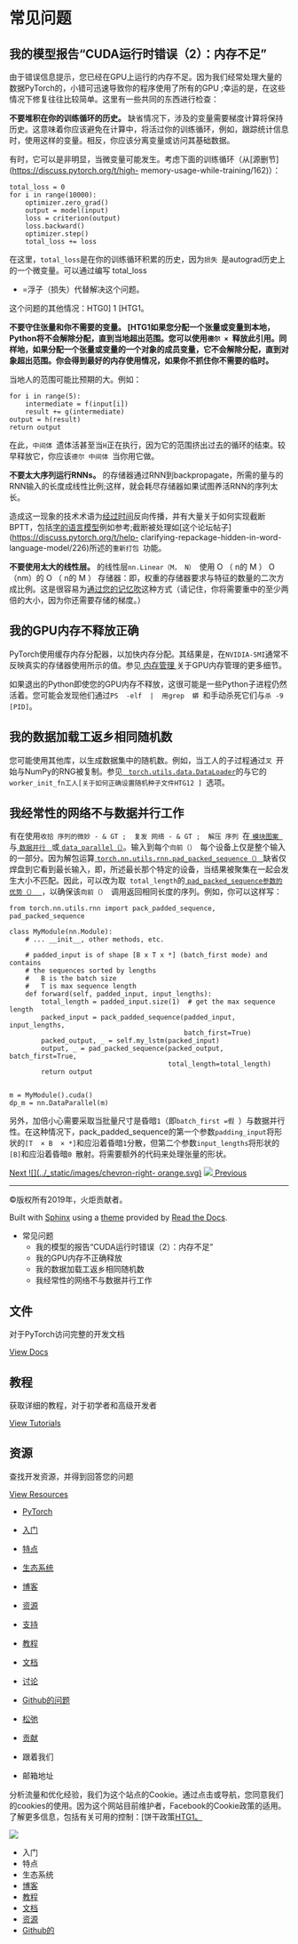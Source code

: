 # 常见问题

## 我的模型报告“CUDA运行时错误（2）：内存不足”

由于错误信息提示，您已经在GPU上运行的内存不足。因为我们经常处理大量的数据PyTorch的，小错可迅速导致你的程序使用了所有的GPU
;幸运的是，在这些情况下修复往往比较简单。这里有一些共同的东西进行检查：

**不要堆积在你的训练循环的历史。**
缺省情况下，涉及的变量需要梯度计算将保持历史。这意味着你应该避免在计算中，将活过你的训练循环，例如，跟踪统计信息时，使用这样的变量。相反，你应该分离变量或访问其基础数据。

有时，它可以是非明显，当微变量可能发生。考虑下面的训练循环（从[源删节](https://discuss.pytorch.org/t/high-
memory-usage-while-training/162)）：

    
    
    total_loss = 0
    for i in range(10000):
        optimizer.zero_grad()
        output = model(input)
        loss = criterion(output)
        loss.backward()
        optimizer.step()
        total_loss += loss
    

在这里，`total_loss`是在你的训练循环积累的历史，因为`损失 `是autograd历史上的一个微变量。可以通过编写 total_loss
+ =浮子（损失）代替解决这个问题。

这个问题的其他情况：HTG0] 1 [HTG1。

**不要守住张量和你不需要的变量。 [HTG1如果您分配一个张量或变量到本地，Python将不会解除分配，直到当地超出范围。您可以使用`德尔 ×
`释放此引用。同样地，如果分配一个张量或变量的一个对象的成员变量，它不会解除分配，直到对象超出范围。你会得到最好的内存使用情况，如果你不抓住你不需要的临时。**

当地人的范围可能比预期的大。例如：

    
    
    for i in range(5):
        intermediate = f(input[i])
        result += g(intermediate)
    output = h(result)
    return output
    

在此，`中间体 `遗体活甚至当`H`正在执行，因为它的范围挤出过去的循环的结束。较早释放它，你应该`德尔 中间体 `当你用它做。

**不要太大序列运行RNNs。**
的存储器通过RNN到backpropagate，所需的量与的RNN输入的长度成线性比例;这样，就会耗尽存储器如果试图养活RNN的序列太长。

造成这一现象的技术术语为[经过时间](https://en.wikipedia.org/wiki/Backpropagation_through_time)反向传播，并有大量关于如何实现截断BPTT，包括[字的语言模型](https://github.com/pytorch/examples/tree/master/word_language_model)例如参考;截断被处理如[这个论坛帖子](https://discuss.pytorch.org/t/help-
clarifying-repackage-hidden-in-word-language-model/226)所述的`重新打包 `功能。

**不要使用太大的线性层。** 的线性层`nn.Linear（M， N） `使用 O  （ n的 M  ） O（nm）的 O  （ n的 M  ）
存储器：即，权重的存储器要求与特征的数量的二次方成比例。这是很容易为[通过您的记忆吹](https://github.com/pytorch/pytorch/issues/958)这种方式（请记住，你将需要重中的至少两倍的大小，因为你还需要存储的梯度。）

## 我的GPU内存不释放正确

PyTorch使用缓存内存分配器，以加快内存分配。其结果是，在`NVIDIA-SMI`通常不反映真实的存储器使用所示的值。参见[ 内存管理
](cuda.html#cuda-memory-management)关于GPU内存管理的更多细节。

如果退出的Python即使您的GPU内存不释放，这很可能是一些Python子进程仍然活着。您可能会发现他们通过`PS  -elf  |  用grep  蟒
`和手动杀死它们与`杀 -9  [PID]`。

## 我的数据加载工返乡相同随机数

您可能使用其他库，以生成数据集中的随机数。例如，当工人的子过程通过`叉 `开始与NumPy的RNG被复制。参见[ `
torch.utils.data.DataLoader`](../data.html#torch.utils.data.DataLoader
"torch.utils.data.DataLoader")的与它的`worker_init_fn工人[关于如何正确设置随机种子文件HTG12 ]
`选项。

## 我经常性的网络不与数据并行工作

有在使用`收拾 序列的微妙 - & GT ;  复发 网络 - & GT ;  解压 序列 `在[ `模块图案 `
](../nn.html#torch.nn.Module "torch.nn.Module")与[ `数据并行 `
](../nn.html#torch.nn.DataParallel "torch.nn.DataParallel")或[ `
data_parallel（） `](../nn.functional.html#torch.nn.parallel.data_parallel
"torch.nn.parallel.data_parallel")。输入到每个`向前（） `每个设备上仅是整个输入的一部分。因为解包运算[ `
torch.nn.utils.rnn.pad_packed_sequence（） `
](../nn.html#torch.nn.utils.rnn.pad_packed_sequence
"torch.nn.utils.rnn.pad_packed_sequence")缺省仅焊盘到它看到最长输入，即，所述最长那个特定的设备，当结果被聚集在一起会发生大小不匹配。因此，可以改为取`
total_length`的[ `pad_packed_sequence参数的优势（） `
](../nn.html#torch.nn.utils.rnn.pad_packed_sequence
"torch.nn.utils.rnn.pad_packed_sequence")，以确保该`向前（） `调用返回相同长度的序列。例如，你可以这样写：

    
    
    from torch.nn.utils.rnn import pack_padded_sequence, pad_packed_sequence
    
    class MyModule(nn.Module):
        # ... __init__, other methods, etc.
    
        # padded_input is of shape [B x T x *] (batch_first mode) and contains
        # the sequences sorted by lengths
        #   B is the batch size
        #   T is max sequence length
        def forward(self, padded_input, input_lengths):
            total_length = padded_input.size(1)  # get the max sequence length
            packed_input = pack_padded_sequence(padded_input, input_lengths,
                                                batch_first=True)
            packed_output, _ = self.my_lstm(packed_input)
            output, _ = pad_packed_sequence(packed_output, batch_first=True,
                                            total_length=total_length)
            return output
    
    
    m = MyModule().cuda()
    dp_m = nn.DataParallel(m)
    

另外，加倍小心需要采取当批量尺寸是昏暗`1`（即`batch_first =假
`）与数据并行性。在这种情况下，pack_padded_sequence的第一个参数`padding_input`将形状的`[T  × B  ×
*]`和应沿着昏暗`1`分散，但第二个参数`input_lengths`将形状的`[B]`和应沿着昏暗`0
`散射。将需要额外的代码来处理张量的形状。

[Next ![](../_static/images/chevron-right-
orange.svg)](large_scale_deployments.html "Features for large-scale
deployments") [![](../_static/images/chevron-right-orange.svg)
Previous](extending.html "Extending PyTorch")

* * *

©版权所有2019年，火炬贡献者。

Built with [Sphinx](http://sphinx-doc.org/) using a
[theme](https://github.com/rtfd/sphinx_rtd_theme) provided by [Read the
Docs](https://readthedocs.org).

  * 常见问题
    * 我的模型的报告“CUDA运行时错误（2）：内存不足” 
    * 我的GPU内存不正确释放
    * 我的数据加载工返乡相同随机数
    * 我经常性的网络不与数据并行工作

## 文件

对于PyTorch访问完整的开发文档

[View Docs](https://pytorch.org/docs/stable/index.html)

## 教程

获取详细的教程，对于初学者和高级开发者

[View Tutorials](https://pytorch.org/tutorials)

## 资源

查找开发资源，并得到回答您的问题

[View Resources](https://pytorch.org/resources)

[](https://pytorch.org/)

  * [ PyTorch ](https://pytorch.org/)
  * [入门](https://pytorch.org/get-started)
  * [特点](https://pytorch.org/features)
  * [生态系统](https://pytorch.org/ecosystem)
  * [博客](https://pytorch.org/blog/)
  * [资源](https://pytorch.org/resources)

  * [支持](https://pytorch.org/support)
  * [教程](https://pytorch.org/tutorials)
  * [文档](https://pytorch.org/docs/stable/index.html)
  * [讨论](https://discuss.pytorch.org)
  * [ Github的问题](https://github.com/pytorch/pytorch/issues)
  * [松弛](https://pytorch.slack.com)
  * [贡献](https://github.com/pytorch/pytorch/blob/master/CONTRIBUTING.md)

  * 跟着我们
  * 邮箱地址

[](https://www.facebook.com/pytorch) [](https://twitter.com/pytorch)

分析流量和优化经验，我们为这个站点的Cookie。通过点击或导航，您同意我们的cookies的使用。因为这个网站目前维护者，Facebook的Cookie政策的适用。了解更多信息，包括有关可用的控制：[饼干政策[HTG1。](https://www.facebook.com/policies/cookies/)

![](../_static/images/pytorch-x.svg)

[](https://pytorch.org/)

  * 入门
  * 特点
  * 生态系统
  * [博客](https://pytorch.org/blog/)
  * [教程](https://pytorch.org/tutorials)
  * [文档](https://pytorch.org/docs/stable/index.html)
  * [资源](https://pytorch.org/resources)
  * [ Github的](https://github.com/pytorch/pytorch)

